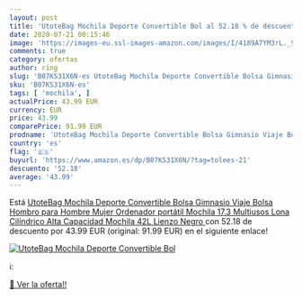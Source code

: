 ```yaml
---
layout: post
title: 'UtoteBag Mochila Deporte Convertible Bol al 52.18 % de descuento'
date: 2020-07-21 00:15:46
image: 'https://images-eu.ssl-images-amazon.com/images/I/4189A7YM3rL._SL200_.jpg'
comments: true
category: ofertas
author: ring
slug: 'B07KS31X6N-es UtoteBag Mochila Deporte Convertible Bolsa Gimnasio Viaje...'
sku: 'B07KS31X6N-es'
tags: [ 'mochila', ]
actualPrice: 43.99 EUR
currency: EUR
price: 43.99
comparePrice: 91.99 EUR
prodname: 'UtoteBag Mochila Deporte Convertible Bolsa Gimnasio Viaje Bolsa Hombro para Hombre Mujer Ordenador portátil Mochila 17.3   Multiusos Lona Cilíndrico Alta Capacidad Mochila 42L Lienzo Negro '
country: 'es'
flag: '🇪🇸'
buyurl: 'https://www.amazon.es/dp/B07KS31X6N/?tag=tolees-21'
descuento: '52.18'
average: '43.99'
---
```


Está [UtoteBag Mochila Deporte Convertible Bolsa Gimnasio Viaje Bolsa Hombro para Hombre Mujer Ordenador portátil Mochila 17.3   Multiusos Lona Cilíndrico Alta Capacidad Mochila 42L Lienzo Negro ](https://www.amazon.es/dp/B07KS31X6N/?tag=tolees-21) con 52.18 de descuento por 43.99 EUR (original: 91.99 EUR) en el siguiente enlace!

[![UtoteBag Mochila Deporte Convertible Bol](https://images-eu.ssl-images-amazon.com/images/I/4189A7YM3rL._SL200_.jpg)](https://www.amazon.es/dp/B07KS31X6N/?tag=tolees-21)

ℹ️:


[🛒 Ver la oferta!!](https://www.amazon.es/dp/B07KS31X6N/?tag=tolees-21)
